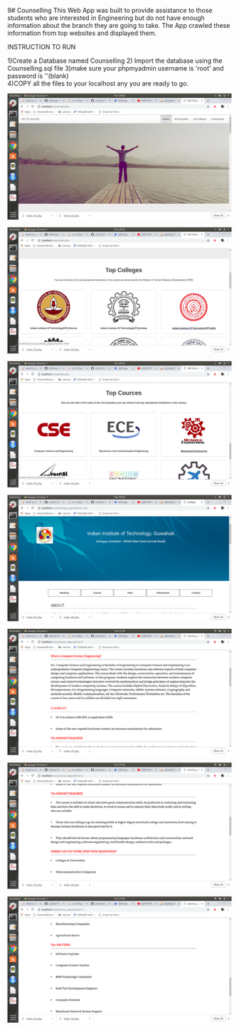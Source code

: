 9# Counselling
   This Web App was built to provide assistance to those students who are interested in Engineering
   but do not have enough information about the branch they are going to take.
   The App crawled these information from top websites and displayed them.   
   
   
   
   
   
  INSTRUCTION TO RUN
  
 1)Create a Database named Counselling
 2) Import the database using the Counselling.sql file
 3)make sure your phpmyadmin username is 'root' and password is ''(blank)     
 4)COPY all the files to your localhost any you are ready to go. 


![alt text](https://github.com/sumit2733/Counselling/blob/master/images/Screenshot%20from%202018-12-18%2020-52-55.png)

![alt text](https://github.com/sumit2733/Counselling/blob/master/images/Screenshot%20from%202018-12-18%2020-52-59.png)


![alt text](https://github.com/sumit2733/Counselling/blob/master/images/Screenshot%20from%202018-12-18%2020-53-02.png)

![alt text](https://github.com/sumit2733/Counselling/blob/master/images/Screenshot%20from%202018-12-18%2020-56-05.png)

![alt text](https://github.com/sumit2733/Counselling/blob/master/images/Screenshot%20from%202018-12-18%2021-04-43.png)

![alt text](https://github.com/sumit2733/Counselling/blob/master/images/Screenshot%20from%202018-12-18%2021-04-48.png)

![alt text](https://github.com/sumit2733/Counselling/blob/master/images/Screenshot%20from%202018-12-18%2021-04-51.png)
